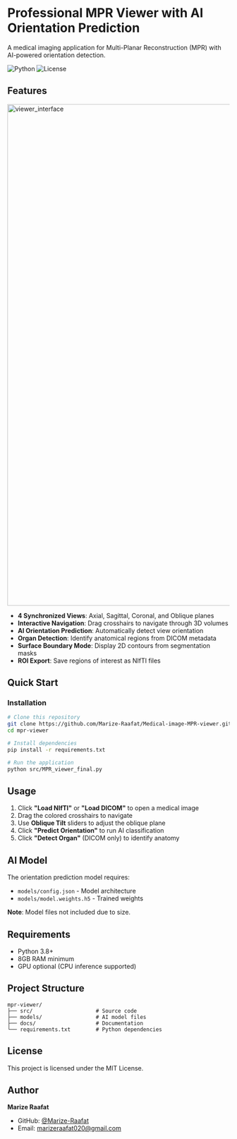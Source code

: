 # Professional MPR Viewer with AI Orientation Prediction

A medical imaging application for Multi-Planar Reconstruction (MPR) with AI-powered orientation detection.

![Python](https://img.shields.io/badge/python-3.8%2B-blue)
![License](https://img.shields.io/badge/license-MIT-green)

##  Features
<img width="1917" height="1137" alt="viewer_interface" src="https://github.com/user-attachments/assets/7fcccd16-acc4-4fa1-8a36-b69aa7908944" />

- **4 Synchronized Views**: Axial, Sagittal, Coronal, and Oblique planes
- **Interactive Navigation**: Drag crosshairs to navigate through 3D volumes
- **AI Orientation Prediction**: Automatically detect view orientation
- **Organ Detection**: Identify anatomical regions from DICOM metadata
- **Surface Boundary Mode**: Display 2D contours from segmentation masks
- **ROI Export**: Save regions of interest as NIfTI files

##  Quick Start

### Installation
```bash
# Clone this repository
git clone https://github.com/Marize-Raafat/Medical-image-MPR-viewer.git
cd mpr-viewer

# Install dependencies
pip install -r requirements.txt

# Run the application
python src/MPR_viewer_final.py
```

##  Usage

1. Click **"Load NIfTI"** or **"Load DICOM"** to open a medical image
2. Drag the colored crosshairs to navigate
3. Use **Oblique Tilt** sliders to adjust the oblique plane
4. Click **"Predict Orientation"** to run AI classification
5. Click **"Detect Organ"** (DICOM only) to identify anatomy

##  AI Model

The orientation prediction model requires:
- `models/config.json` - Model architecture
- `models/model.weights.h5` - Trained weights

**Note**: Model files not included due to size.

##  Requirements

- Python 3.8+
- 8GB RAM minimum
- GPU optional (CPU inference supported)

##  Project Structure
```
mpr-viewer/
├── src/                    # Source code
├── models/                 # AI model files
├── docs/                   # Documentation
└── requirements.txt        # Python dependencies
```

##  License

This project is licensed under the MIT License.

##  Author

**Marize Raafat**
- GitHub: [@Marize-Raafat](https://github.com/Marize-Raafat)
- Email: marizeraafat020@gmail.com
